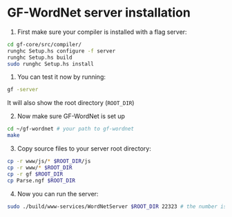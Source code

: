 # GF-WordNet server installation

1. First make sure your compiler is installed with a flag server: 

```bash
cd gf-core/src/compiler/           
runghc Setup.hs configure -f server
runghc Setup.hs build
sudo runghc Setup.hs install
```

1. You can test it now by running: 

```bash
gf -server
```

It will also show the root directory (`ROOT_DIR`)

2. Now make sure GF-WordNet is set up

```bash
cd ~/gf-wordnet # your path to gf-wordnet
make
```

3. Copy source files to your server root directory:

```bash
cp -r www/js/* $ROOT_DIR/js
cp -r www/* $ROOT_DIR
cp -r gf $ROOT_DIR
cp Parse.ngf $ROOT_DIR
```

4. Now you can run the server:

```bash
sudo ./build/www-services/WordNetServer $ROOT_DIR 22323 # the number is random
```
